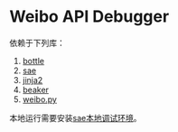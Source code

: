 # Weibo API Debugger

依赖于下列库：

1. [bottle](https://github.com/defnull/bottle)
1. [sae](https://github.com/SAEPython/saepythondevguide)
1. [jinja2](https://github.com/mitsuhiko/jinja2)
1. [beaker](http://www.bitbucket.org/bbangert/beaker)
1. [weibo.py](https://github.com/michaelliao/sinaweibopy)

本地运行需要安装[sae本地调试环境](http://saepy.sinaapp.com/topic/21/%E8%BD%BB%E6%9D%BE%E6%90%AD%E5%BB%BAsae-python-%E6%9C%AC%E5%9C%B0%E8%BF%90%E8%A1%8C%E7%8E%AF%E5%A2%83)。


